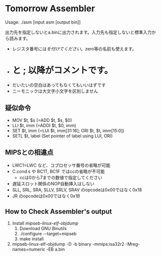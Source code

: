 Tomorrow Assembler
==================

Usage: ./asm [input asm [output bin]]

出力先を指定しないとa.binに出力されます。入力先も指定しないと標準入力から読みます。

- レジスタ番号には$を付けてください。$zero等の名前も使えます。
- # と ; 以降がコメントです。
- だいたいの空白はあってもなくてもいいはずです
- ニーモニックは大文字小文字を区別しません

疑似命令
--------
- MOV  $t, $s (=ADD $t, $s, $0)
- LLI  $t, imm (=ADDI $t, $0, imm)
- SET  $t, imm (=LUI $t, imm[31:16]; ORI $t, $t, imm[15:0])
- SETL $t, label (Set pointer of label using LUI, ORI)

MIPSとの相違点
--------------
- LWC1=LWC など、コプロセッサ番号の省略が可能
- C.cond.s や BC1T, BC1F ではccの省略が不可能
    - ccは0から7までの数値で指定してください
- 遅延スロット関係のNOP自動挿入はしない
- SLL, SRL, SRA, SLLV, SRLV, SRAV のopcodeは0x00ではなく0x18
- JR のopcodeは0x00ではなく0x1B

How to Check Assembler's output
-------------------------------
1. Install *mipseb-linux-elf-objdump*
    1. Download GNU Binutils
    2. ./configure --target=mipseb
    3. make install
2. mipseb-linux-elf-objdump -D -b binary -mmips:isa32r2 -Mreg-names=numeric -EB a.bin

